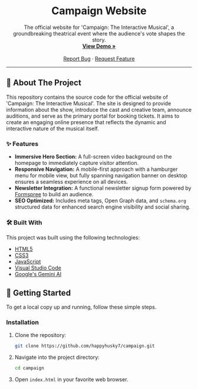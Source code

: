 <div align="center">
  <h1 align="center">Campaign Website</h1>
  <p align="center">
    The official website for 'Campaign: The Interactive Musical', a groundbreaking theatrical event where the audience's vote shapes the story.
    <br />
    <a href="https://happyhusky7.github.io/campaign/"><strong>View Demo »</strong></a>
    <br />
    <br />
    <a href="https://github.com/happyhusky7/campaign/issues">Report Bug</a>
    ·
    <a href="https://github.com/happyhusky7/campaign/issues">Request Feature</a>
  </p>
</div>

---

## 📖 About The Project

This repository contains the source code for the official website of 'Campaign: The Interactive Musical'. The site is designed to provide information about the show, introduce the cast and creative team, announce auditions, and serve as the primary portal for booking tickets. It aims to create an engaging online presence that reflects the dynamic and interactive nature of the musical itself.

### ✨ Features

- **Immersive Hero Section:** A full-screen video background on the homepage to immediately capture visitor attention.
- **Responsive Navigation:** A mobile-first approach with a hamburger menu for mobile view, but fully spanning navigation banner on desktop ensures a seamless experience on all devices.
- **Newsletter Integration:** A functional newsletter signup form powered by [Formspree](https://formspree.io/) to build an audience.
- **SEO Optimized:** Includes meta tags, Open Graph data, and `schema.org` structured data for enhanced search engine visibility and social sharing.

### 🛠️ Built With

This project was built using the following technologies:

*   [HTML5](https://developer.mozilla.org/en-US/docs/Web/Guide/HTML/HTML5)
*   [CSS3](https://developer.mozilla.org/en-US/docs/Web/CSS/CSS3)
*   [JavaScript](https://developer.mozilla.org/en-US/docs/Web/JavaScript)
*   [Visual Studio Code](https://code.visualstudio.com/)
*   [Google's Gemini AI](https://gemini.google.com/)

## 🚀 Getting Started

To get a local copy up and running, follow these simple steps.

### Installation

1.  Clone the repository:
    ```sh
    git clone https://github.com/happyhusky7/campaign.git
    ```
2.  Navigate into the project directory:
    ```sh
    cd campaign
    ```
3.  Open `index.html` in your favorite web browser.


<!-- MARKDOWN LINKS & IMAGES -->
[product-screenshot]: images/screenshot.png
